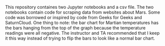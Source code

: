 This repository containes two Jupyter notebooks and a csv file. The two notebooks contain code for scraping data from websites about Mars. Some code was borrowed or inspired by code from Geeks for Geeks and
SaturnCloud. One thing to note: the bar chart for Martian temperatures has the bars hanging from the top of the graph because the temperature readings were all negative. The instructor and TA recommended that I
keep it this way instead of trying to flip the bars to look like a normal bar chart.
